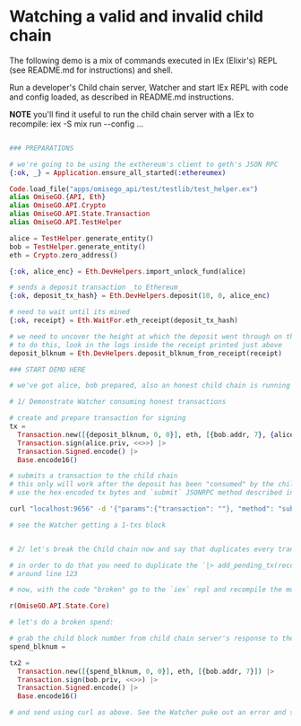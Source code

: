 # Watching a valid and invalid child chain

The following demo is a mix of commands executed in IEx (Elixir's) REPL (see README.md for instructions) and shell.

Run a developer's Child chain server, Watcher and start IEx REPL with code and config loaded, as described in README.md instructions.

**NOTE** you'll find it useful to run the child chain server with a IEx to recompile:
        iex -S mix run --config ...


```elixir

### PREPARATIONS

# we're going to be using the exthereum's client to geth's JSON RPC
{:ok, _} = Application.ensure_all_started(:ethereumex)

Code.load_file("apps/omisego_api/test/testlib/test_helper.ex")
alias OmiseGO.{API, Eth}
alias OmiseGO.API.Crypto
alias OmiseGO.API.State.Transaction
alias OmiseGO.API.TestHelper

alice = TestHelper.generate_entity()
bob = TestHelper.generate_entity()
eth = Crypto.zero_address()

{:ok, alice_enc} = Eth.DevHelpers.import_unlock_fund(alice)

# sends a deposit transaction _to Ethereum_
{:ok, deposit_tx_hash} = Eth.DevHelpers.deposit(10, 0, alice_enc)

# need to wait until its mined
{:ok, receipt} = Eth.WaitFor.eth_receipt(deposit_tx_hash)

# we need to uncover the height at which the deposit went through on the root chain
# to do this, look in the logs inside the receipt printed just above
deposit_blknum = Eth.DevHelpers.deposit_blknum_from_receipt(receipt)

### START DEMO HERE

# we've got alice, bob prepared, also an honest child chain is running with a watcher connected

# 1/ Demonstrate Watcher consuming honest transactions

# create and prepare transaction for signing
tx =
  Transaction.new([{deposit_blknum, 0, 0}], eth, [{bob.addr, 7}, {alice.addr, 3}]) |>
  Transaction.sign(alice.priv, <<>>) |>
  Transaction.Signed.encode() |>
  Base.encode16()

```

```bash
# submits a transaction to the child chain
# this only will work after the deposit has been "consumed" by the child chain, be patient (~15sec)
# use the hex-encoded tx bytes and `submit` JSONRPC method described in README.md for child chain server

curl "localhost:9656" -d '{"params":{"transaction": ""}, "method": "submit", "jsonrpc": "2.0","id":0}'

# see the Watcher getting a 1-txs block
```

```elixir

# 2/ let's break the Child chain now and say that duplicates every transaction submitted!

# in order to do that you need to duplicate the `|> add_pending_tx(recovered_tx)` in API.State.Core module,
# around line 123

# now, with the code "broken" go to the `iex` repl and recompile the module

r(OmiseGO.API.State.Core)

# let's do a broken spend:

# grab the child block number from child chain server's response to the first tx
spend_blknum =

tx2 =
  Transaction.new([{spend_blknum, 0, 0}], eth, [{bob.addr, 7}]) |>
  Transaction.sign(bob.priv, <<>>) |>
  Transaction.Signed.encode() |>
  Base.encode16()

# and send using curl as above. See the Watcher puke out an error and stop (to be cleaned)

```
